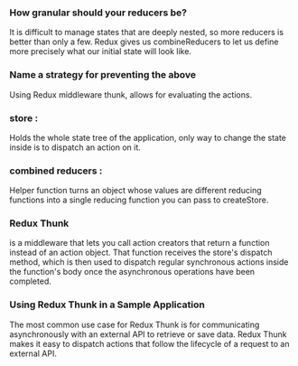 
### How granular should your reducers be?
It is difficult to manage states that are deeply nested, so more reducers is better than only a few. Redux gives us combineReducers to let us define more precisely what our initial state will look like.

### Name a strategy for preventing the above
Using Redux middleware thunk, allows for evaluating the actions.



### store :
Holds the whole state tree of the application, only way to change the state inside is to dispatch an action on it.
### combined reducers :
Helper function turns an object whose values are different reducing functions into a single reducing function you can pass to createStore.




### Redux Thunk 
is a middleware that lets you call action creators that return a function instead of an action object. That function receives the store's dispatch method, which is then used to dispatch regular synchronous actions inside the function's body once the asynchronous operations have been completed.




### Using Redux Thunk in a Sample Application
The most common use case for Redux Thunk is for communicating asynchronously with an external API to retrieve or save data. Redux Thunk makes it easy to dispatch actions that follow the lifecycle of a request to an external API.